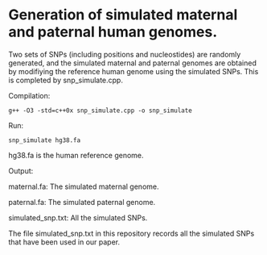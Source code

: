 # Generation of simulated maternal and paternal human genomes.

Two sets of SNPs (including positions and nucleostides) are randomly generated, and the simulated maternal and paternal genomes are obtained by modifiying the reference human genome using the simulated SNPs. This is completed by snp_simulate.cpp.


Compilation:

`g++ -O3 -std=c++0x snp_simulate.cpp -o snp_simulate`


Run:

`snp_simulate hg38.fa`

hg38.fa is the human reference genome.


Output:

maternal.fa: The simulated maternal genome.

paternal.fa: The simulated paternal genome.

simulated_snp.txt: All the simulated SNPs.


The file simulated_snp.txt in this repository records all the simulated SNPs that have been used in our paper.
